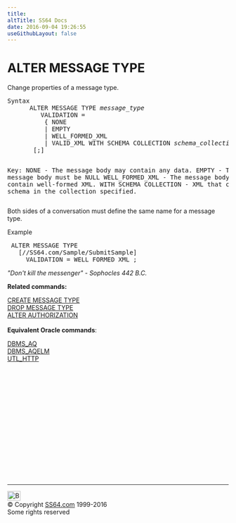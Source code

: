 ```yaml
---
title:
altTitle: SS64 Docs
date: 2016-09-04 19:26:55
useGithubLayout: false
---
```

<!-- #BeginLibraryItem "/Library/head_sql.lbi" --><!-- #EndLibraryItem --><h1>ALTER MESSAGE TYPE</h1>
<p>Change properties of a message type.</p>
<pre>Syntax
      ALTER MESSAGE TYPE <i>message_type</i><br>         VALIDATION =<br>          { NONE <br>          | EMPTY <br>          | WELL_FORMED_XML <br>          | VALID_XML WITH SCHEMA COLLECTION <i>schema_collection</i> }<br>       [;]

Key:
   NONE  - The message body may contain any data.
   EMPTY - The message body must be NULL
   WELL_FORMED_XML - The message body must contain well-formed XML.
   WITH SCHEMA COLLECTION - XML that conforms to a schema in the collection specified.
</pre> 
<p>  Both sides of a conversation must define the same name for a message type. </p>
<p>Example</p>
<pre> ALTER MESSAGE TYPE<br>   [//SS64.com/Sample/SubmitSample]<br>     VALIDATION = WELL_FORMED_XML ;   </pre>
<p><i>"Don't kill the messenger" - Sophocles 442 B.C.</i></p>
<p><b>Related commands:</b></p>
<p>  <a href="messagetype_c.html">CREATE MESSAGE TYPE</a><br>
  <a href="messagetype_d.html">DROP MESSAGE TYPE</a><br>
  <a href="authorize.html">ALTER AUTHORIZATION</a>  <br>
  <br>
<b>Equivalent Oracle commands</b>:</p>
<p> <a href="../orap/DBMS_AQ.html">DBMS_AQ</a><br>
  <a href="../orap/DBMS_AQELM.html">DBMS_AQELM</a><br>
  <a href="../orap/UTL_HTTP.html">UTL_HTTP</a></p><!-- #BeginLibraryItem "/Library/foot_sql.lbi" --><p>
<!-- ss64-sql -->
<ins class="adsbygoogle" style="display:inline-block;width:300px;height:250px" data-ad-client="ca-pub-6140977852749469" data-ad-slot="6953563613"></ins>
<script>
(adsbygoogle = window.adsbygoogle || []).push({});
</script></p>
<hr>
<div id="bl" class="footer"><a href="messagetype_a.html#"><img src="../images/top.png" width="30" height="22" alt="Back to the Top"></a></div>
<div id="br" class="footer, tagline">© Copyright <a href="http://ss64.com/">SS64.com</a> 1999-2016<br>
Some rights reserved</div><!-- #EndLibraryItem -->

